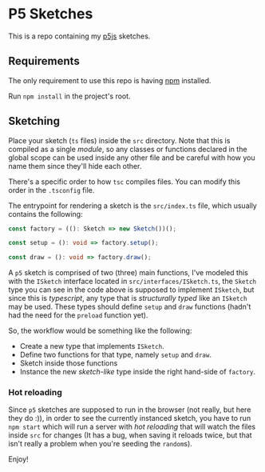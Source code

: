# P5 Sketches

This is a repo containing my [p5js](https://p5js.org/) sketches.

## Requirements

The only requirement to use this repo is having [npm](https://www.npmjs.com/) installed.

Run `npm install` in the project's root.

## Sketching

Place your sketch (`ts` files) inside the `src` 
directory. Note that this is compiled as a single 
*module*, so any classes or functions declared in the 
global scope can be used inside any other file and be 
careful with how you name them since they'll hide each other. 

There's a specific order to how `tsc` compiles files.
You can modify this order in the `.tsconfig` file.

The entrypoint for rendering a sketch is the `src/index.ts` file, which
usually contains the following:

```typescript
const factory = ((): Sketch => new Sketch())();

const setup = (): void => factory.setup();

const draw = (): void => factory.draw();
```

A `p5` sketch is comprised of two (three) main 
functions, I've modeled this with the `ISketch`
interface located in `src/interfaces/ISketch.ts`, the `Sketch` type
you can see in the code above is supposed to implement `ISketch`, but since
this is *typescript*, any type that is *structurally typed* like an `ISketch`
may be used. These types should define `setup` and `draw` functions (hadn't had the
need for the `preload` function yet).

So, the workflow would be something like the following:

* Create a new type that implements `ISketch`.
* Define two functions for that type, namely `setup` and `draw`.
* Sketch inside those functions
* Instance the new *sketch-like* type inside the right hand-side of `factory`.

### Hot reloading

Since `p5` sketches are supposed to run in the browser (not really, but here 
they do :)), in order to see the currently instanced sketch, you have to run
`npm start` which will run a server with *hot reloading* that will watch
the files inside `src` for changes (It has a bug, when saving it reloads twice,
but that isn't really a problem when you're seeding the `random`s).

Enjoy!


